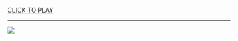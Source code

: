
<a href="https://premium76.site?title=bendy_and_the_ink_machine_unblocked_games&ref=13M">CLICK TO PLAY</a></h3>
<hr>

<a href="https://premium76.site?title=bendy_and_the_ink_machine_unblocked_games&ref=13M"><img src="https://clearcache.store/games.png"></a>


